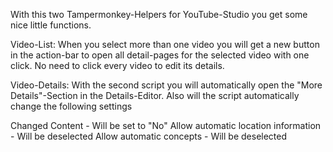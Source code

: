 With this two Tampermonkey-Helpers for YouTube-Studio you get some nice little functions.

Video-List:
When you select more than one video you will get a new button in the action-bar to open all detail-pages for the selected video with one click.
No need to click every video to edit its details.

Video-Details:
With the second script you will automatically open the "More Details"-Section in the Details-Editor.
Also will the script automatically change the following settings

Changed Content - Will be set to "No"
Allow automatic location information - Will be deselected
Allow automatic concepts - Will be deselected
